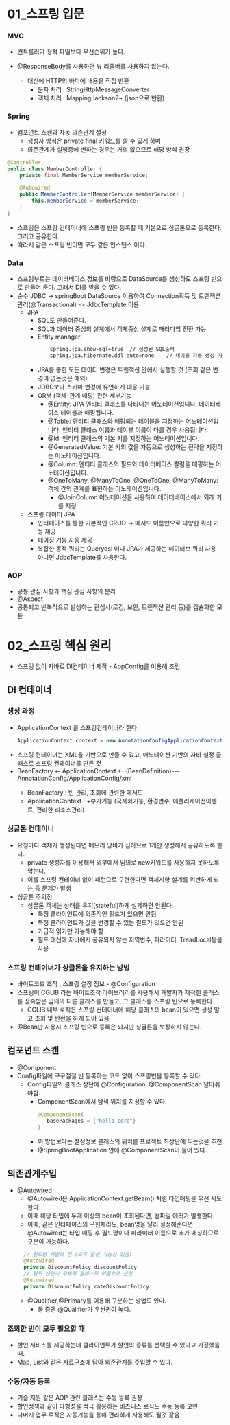 # 01_스프링 입문
### MVC
- 컨트롤러가 정적 파일보다 우선순위가 높다.

- @ResponseBody를 사용하면 뷰 리졸버를 사용하지 않는다.
  - 대신에 HTTP의 바디에 내용을 직접 반환 
    - 문자 처리 : StringHttpMessageConverter
    - 객체 처리 : MappingJackson2~ (json으로 반환)
### Spring 
- 컴포넌트 스캔과 자동 의존관계 설정
  - 생성자 방식은 private final 키워드를 쓸 수 있게 하며
  - 의존관계가 실행중에 변하는 경우는 거의 없으므로 해당 방식 권장 
```java
@Controller 
public class MemberController {
    private final MemberService memberService;
    
    @Autowired
    public MemberController(MemberService memberService) {
        this.memberService = memberService;
    }
}
```
- 스프링은 스프링 컨테이너에 스프링 빈을 등록할 때 기본으로 싱글톤으로 등록한다. 그리고 공유한다. 
- 따라서 같은 스프링 빈이면 모두 같은 인스턴스 이다. 

### Data
- 스프링부트는 데이터베이스 정보를 바탕으로 DataSource를 생성하도 스프링 빈으로 만들어 둔다. 그래서 DI를 받을 수 있다.
- 순수 JDBC -> springBoot DataSource 이용하여 Connection획득 및 트랜잭션 관리(@Transactional) -> JdbcTemplate 이용
  - JPA
    - SQL도 만들어준다.
    - SQL과 데이터 중심의 설계에서 객체중심 설계로 패러다임 전환 가능 
    - Entity manager
      ```xml
          spring.jpa.show-sql=true  // 생성된 SQL출력 
          spring.jpa.hibernate.ddl-auto=none    // 테이블 자동 생성 기능 off -> on은 create모드
      ```
    - JPA를 통한 모든 데이터 변경은 트랜잭션 안에서 실행할 것 (조회 같은 변경이 없는것은 예외)
    - JDBC보다 스키마 변경에 유연하게 대응 가능
    - ORM (객체-관계 매핑) 관련 세부기능
      - @Entity: JPA 엔티티 클래스를 나타내는 어노테이션입니다. 데이터베이스 테이블과 매핑됩니다.
      - @Table: 엔티티 클래스와 매핑되는 테이블을 지정하는 어노테이션입니다. 엔티티 클래스 이름과 테이블 이름이 다를 경우 사용됩니다.
      - @Id: 엔티티 클래스의 기본 키를 지정하는 어노테이션입니다.
      - @GeneratedValue: 기본 키의 값을 자동으로 생성하는 전략을 지정하는 어노테이션입니다.
      - @Column: 엔티티 클래스의 필드와 데이터베이스 칼럼을 매핑하는 어노테이션입니다.
      - @OneToMany, @ManyToOne, @OneToOne, @ManyToMany: 객체 간의 관계를 표현하는 어노테이션입니다.
        - @JoinColumn 어노테이션을 사용하여 데이터베이스에서 외래 키를 지정
  - 스프링 데이터 JPA
    - 인터페이스를 통한 기본적인 CRUD -> 메서드 이름만으로 다양한 쿼리 기능 제공
    - 페이징 기능 자동 제공
    - 복잡한 동적 쿼리는 Querydsl 이나 JPA가 제공하는 네이티브 쿼리 사용 아니면 JdbcTemplate를 사용한다. 

### AOP
- 공통 관심 사항과 핵심 관심 사항의 분리 
- @Aspect
- 공통되고 반복적으로 발생하는 관심사(로깅, 보안, 트랜잭션 관리 등)를 캡슐화한 모듈

# 02_스프링 핵심 원리 
- 스프링 없이 자바로 DI컨테이너 제작 - AppConfig를 이용해 조립 
## DI 컨테이너 
### 생성 과정
  - ApplicationContext 를 스프링컨테이너라 한다. 
    ```java
    ApplicationContext context = new AnnotationConfigApplicationContext(AppConfig.class);
    ```
  - 스프링 컨테이너는 XML을 기반으로 만들 수 있고, 애노테이션 기반의 자바 설정 클래스로 스프링 컨테이너를 만든 것
  - <interface> BeanFactory <- <interface> ApplicationContext <--(BeanDefinition)--- AnnotationConflg/ApplicationConfig/xml
    - BeanFactory : 빈 관리, 조회에 관련한 메서드
    - ApplicationContext : +부가기능 (국제화기능, 환경변수, 애플리케이션이벤트, 편리한 리소스관리)
### 싱글톤 컨테이너 
- 요청마다 객체가 생성된다면 메모리 낭비가 심하므로 1개만 생성해서 공유하도록 한다. 
  - private 생성자를 이용해서 외부에서 임의로 new키워드를 사용하지 못하도록 막는다.
  - 이를 스프링 컨테이너 없이 패턴으로 구현한다면 객체지향 설계를 위반하게 되는 등 문제가 발생
- 싱글톤 주의점
  - 싱글톤 객체는 상태를 유지(stateful)하게 설계하면 안된다.
    - 특정 클라이언트에 의존적인 필드가 있으면 안됨
    - 특정 클라이언트가 값을 변경할 수 있는 필드가 있으면 안된
    - 가급적 읽기만 가능해야 함.
    - 필드 대신에 자바에서 공유되지 않는 지역변수, 파라미터, TreadLocal등을 사용 
### 스프링 컨테이너가 싱글톤을 유지하는 방법
- 바이트코드 조작 , 스프링 설정 정보 - @Configuration
- 스프링이 CGLIB 라는 바이트조작 라이브러리를 사용해서 개발자가 제작한 클래스를 상속받은 임의의 다른 클래스를 만들고, 그 클래스를 스프링 빈으로 등록한다.
  - CGLIB 내부 로직은 스프링 컨테이너에 해당 클래스의 bean이 있으면 생성 말고 조회 및 반환을 하게 되어 있음 
- @Bean만 사용시 스프링 빈으로 등록은 되지만 싱글톤을 보장하지 않는다. 
  

## 컴포넌트 스캔
- @Component
- Config파일에 구구절절 빈 등록하는 코드 없이 스프링빈을 등록할 수 있다. 
  - Config파일의 클래스 상단에 @Configuration, @ComponentScan 달아줘야함. 
    - ComponentScan에서 탐색 위치를 지정할 수 있다. 
      ```java
      @ComponentScan(
         basePackages = {"hello.core"}
      )
        ```
    - 위 방법보다는 설정정보 클래스의 위치를 프로젝트 최상단에 두는것을 추천
    - @SpringBootApplication 안에 @ComponentScan이 들어 있다. 

## 의존관계주입
- @Autowired
  - @Autowired은 ApplicationContext.getBeam() 처럼 타입매핑을 우선 시도한다.
  - 이때 해당 타입에 두개 이상의 bean이 조회된다면, 컴파일 에러가 발생한다. 
  - 이때, 같은 인터페이스의 구현체라도, bean명을 달리 설정해준다면 @Autowired는 타입 매핑 후 필드명이나 파라미터 이름으로 추가 매칭하므로 구분이 가능하다.
  ```java
    // 필드명 차별화 전 (오류 발생 가능성 있음)
    @Autowired
    private DiscountPolicy discountPolicy
    // 필드 선언시 구체화 클래스의 이름으로 선언
    @Autowired
    private DiscountPolicy rateDiscountPolicy
  ```
  - @Qualifier,@Primary를 이용해 구분하는 방법도 있다. 
    - 둘 중엔 @Qualifier가 우선권이 높다. 

### 조회한 빈이 모두 필요할 때
- 할인 서비스를 제공하는데 클라이언트가 할인의 종류를 선택할 수 있다고 가정했을 때.
- Map, List와 같은 자료구조에 담아 의존관계를 주입할 수 있다.

### 수동/자동 등록
- 기술 지원 같은 AOP 관련 클래스는 수동 등록 권장
- 할인정책과 같이 다형성을 적극 활용하는 비즈니스 로직도 수동 등록 고민
- 나머지 업무 로직은 자동기능을 통해 편리하게 사용해도 될것 같음

